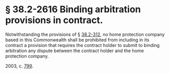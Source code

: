# § 38.2-2616 Binding arbitration provisions in contract.

<p>Notwithstanding the provisions of § <a href='/vacode/38.2-312/'>38.2-312</a>, no home protection company based in this Commonwealth shall be prohibited from including in its contract a provision that requires the contract holder to submit to binding arbitration any dispute between the contract holder and the home protection company.</p><p>2003, c. <a href='http://lis.virginia.gov/cgi-bin/legp604.exe?031+ful+CHAP0799'>799</a>.</p>